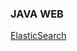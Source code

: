 ### JAVA WEB
[ElasticSearch](https://github.com/Qirui0805/Personal-Blog/blob/master/Elastic%20Search%20%26%20Java%E5%AE%A2%E6%88%B7%E7%AB%AF.md)
